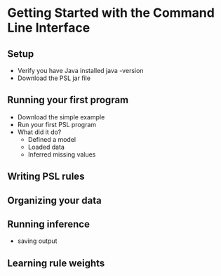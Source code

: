 # Getting Started with the Command Line Interface
## Setup
- Verify you have Java installed
    java -version
- Download the PSL jar file

## Running your first program
- Download the simple example
- Run your first PSL program
- What did it do?
   - Defined a model
   - Loaded data
   - Inferred missing values

## Writing PSL rules

## Organizing your data 

## Running inference
- saving output

## Learning rule weights

